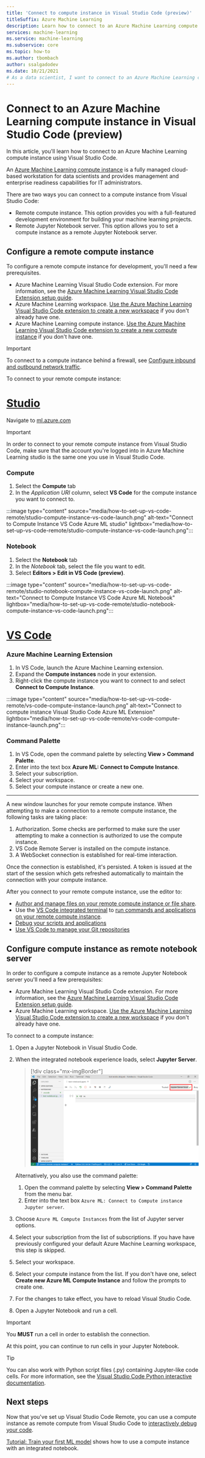 ```yaml
---
title: 'Connect to compute instance in Visual Studio Code (preview)'
titleSuffix: Azure Machine Learning
description: Learn how to connect to an Azure Machine Learning compute instance in Visual Studio Code to run interactive Jupyter Notebook and remote development workloads.
services: machine-learning
ms.service: machine-learning
ms.subservice: core
ms.topic: how-to
ms.author: tbombach
author: ssalgadodev
ms.date: 10/21/2021
# As a data scientist, I want to connect to an Azure Machine Learning compute instance in Visual Studio Code to access my resources and run my code.
---
```


# Connect to an Azure Machine Learning compute instance in Visual Studio Code (preview)

In this article, you'll learn how to connect to an Azure Machine Learning compute instance using Visual Studio Code.

An [Azure Machine Learning compute instance](concept-compute-instance.md) is a fully managed cloud-based workstation for data scientists and provides management and enterprise readiness capabilities for IT administrators.

There are two ways you can connect to a compute instance from Visual Studio Code:

* Remote compute instance. This option provides you with a full-featured development environment for building your machine learning projects.
* Remote Jupyter Notebook server. This option allows you to set a compute instance as a remote Jupyter Notebook server.

## Configure a remote compute instance

To configure a remote compute instance for development, you'll need a few prerequisites.

* Azure Machine Learning Visual Studio Code extension. For more information, see the [Azure Machine Learning Visual Studio Code Extension setup guide](how-to-setup-vs-code.md).
* Azure Machine Learning workspace. [Use the Azure Machine Learning Visual Studio Code extension to create a new workspace](how-to-manage-resources-vscode.md#create-a-workspace) if you don't already have one.
* Azure Machine Learning compute instance. [Use the Azure Machine Learning Visual Studio Code extension to create a new compute instance](how-to-manage-resources-vscode.md#create-compute-instance) if you don't have one.

> [!IMPORTANT]
> To connect to a compute instance behind a firewall, see [Configure inbound and outbound network traffic](how-to-access-azureml-behind-firewall.md#visual-studio-code).

To connect to your remote compute instance:

# [Studio](#tab/studio)

Navigate to [ml.azure.com](https://ml.azure.com)

> [!IMPORTANT]
> In order to connect to your remote compute instance from Visual Studio Code, make sure that the account you're logged into in Azure Machine Learning studio is the same one you use in Visual Studio Code.

### Compute

1. Select the **Compute** tab
1. In the *Application URI* column, select **VS Code** for the compute instance you want to connect to.

:::image type="content" source="media/how-to-set-up-vs-code-remote/studio-compute-instance-vs-code-launch.png" alt-text="Connect to Compute Instance VS Code Azure ML studio" lightbox="media/how-to-set-up-vs-code-remote/studio-compute-instance-vs-code-launch.png":::

### Notebook

1. Select the **Notebook** tab
1. In the *Notebook* tab, select the file you want to edit.
1. Select **Editors > Edit in VS Code (preview)**.

:::image type="content" source="media/how-to-set-up-vs-code-remote/studio-notebook-compute-instance-vs-code-launch.png" alt-text="Connect to Compute Instance VS Code Azure ML Notebook" lightbox="media/how-to-set-up-vs-code-remote/studio-notebook-compute-instance-vs-code-launch.png":::

# [VS Code](#tab/extension)

### Azure Machine Learning Extension

1. In VS Code, launch the Azure Machine Learning extension.
1. Expand the **Compute instances** node in your extension.
1. Right-click the compute instance you want to connect to and select **Connect to Compute Instance**.

:::image type="content" source="media/how-to-set-up-vs-code-remote/vs-code-compute-instance-launch.png" alt-text="Connect to compute instance Visual Studio Code Azure ML Extension" lightbox="media/how-to-set-up-vs-code-remote/vs-code-compute-instance-launch.png":::

### Command Palette

1. In VS Code, open the command palette by selecting **View > Command Palette**.
1. Enter into the text box **Azure ML: Connect to Compute Instance**.
1. Select your subscription.
1. Select your workspace.
1. Select your compute instance or create a new one.

---

A new window launches for your remote compute instance. When attempting to make a connection to a remote compute instance, the following tasks are taking place:

1. Authorization. Some checks are performed to make sure the user attempting to make a connection is authorized to use the compute instance.
1. VS Code Remote Server is installed on the compute instance.
1. A WebSocket connection is established for real-time interaction.

Once the connection is established, it's persisted. A token is issued at the start of the session which gets refreshed automatically to maintain the connection with your compute instance.

After you connect to your remote compute instance, use the editor to:

* [Author and manage files on your remote compute instance or file share](https://code.visualstudio.com/docs/editor/codebasics).
* Use the [VS Code integrated terminal](https://code.visualstudio.com/docs/editor/integrated-terminal) to [run commands and applications on your remote compute instance](how-to-access-terminal.md).
* [Debug your scripts and applications](https://code.visualstudio.com/Docs/editor/debugging)
* [Use VS Code to manage your Git repositories](concept-train-model-git-integration.md)

## Configure compute instance as remote notebook server

In order to configure a compute instance as a remote Jupyter Notebook server you'll need a few prerequisites:

* Azure Machine Learning Visual Studio Code extension. For more information, see the [Azure Machine Learning Visual Studio Code Extension setup guide](how-to-setup-vs-code.md).
* Azure Machine Learning workspace. [Use the Azure Machine Learning Visual Studio Code extension to create a new workspace](how-to-manage-resources-vscode.md#create-a-workspace) if you don't already have one.

To connect to a compute instance:

1. Open a Jupyter Notebook in Visual Studio Code.
1. When the integrated notebook experience loads, select **Jupyter Server**.

    > [!div class="mx-imgBorder"]
    > ![Launch Azure Machine Learning remote Jupyter Notebook server dropdown](media/how-to-set-up-vs-code-remote/launch-server-selection-dropdown.png)

    Alternatively, you also use the command palette:

    1. Open the command palette by selecting **View > Command Palette** from the menu bar.
    1. Enter into the text box `Azure ML: Connect to Compute instance Jupyter server`.

1. Choose `Azure ML Compute Instances` from the list of Jupyter server options.
1. Select your subscription from the list of subscriptions. If you have have previously configured your default Azure Machine Learning workspace, this step is skipped.
1. Select your workspace.
1. Select your compute instance from the list. If you don't have one, select **Create new Azure ML Compute Instance** and follow the prompts to create one.
1. For the changes to take effect, you have to reload Visual Studio Code.
1. Open a Jupyter Notebook and run a cell.

> [!IMPORTANT]
> You **MUST** run a cell in order to establish the connection.

At this point, you can continue to run cells in your Jupyter Notebook.

> [!TIP]
> You can also work with Python script files (.py) containing Jupyter-like code cells. For more information, see the [Visual Studio Code Python interactive documentation](https://code.visualstudio.com/docs/python/jupyter-support-py).

## Next steps

Now that you've set up Visual Studio Code Remote, you can use a compute instance as remote compute from Visual Studio Code to [interactively debug your code](how-to-debug-visual-studio-code.md).

[Tutorial: Train your first ML model](tutorial-1st-experiment-sdk-train.md) shows how to use a compute instance with an integrated notebook.
